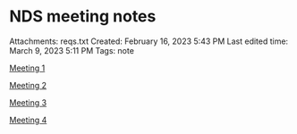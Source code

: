 # NDS meeting notes

Attachments: reqs.txt
Created: February 16, 2023 5:43 PM
Last edited time: March 9, 2023 5:11 PM
Tags: note

[Meeting 1](/wiki/NDS%20meeting%20notes/Meeting%201.md)

[Meeting 2](/wiki/NDS%20meeting%20notes/Meeting%202.md)

[Meeting 3](/wiki/NDS%20meeting%20notes/Meeting%203.md)

[Meeting 4](/wiki/NDS%20meeting%20notes/Meeting%204.md)